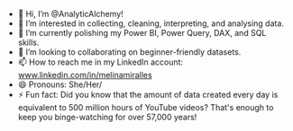 - 👋 Hi, I’m @AnalyticAlchemy!
- 👀 I’m interested in collecting, cleaning, interpreting, and analysing data.
- 🌱 I’m currently polishing my Power BI, Power Query, DAX, and SQL skills.
- 💞️ I’m looking to collaborating on beginner-friendly datasets.
- 📫 How to reach me in my LinkedIn account: www.linkedin.com/in/melinamiralles
- 😄 Pronouns: She/Her/
- ⚡ Fun fact: Did you know that the amount of data created every day is equivalent to 500 million hours of YouTube videos? That's enough to keep you binge-watching for over 57,000 years!

<!---
AnalyticAlchemy/AnalyticAlchemy is a ✨ special ✨ repository because its `README.md` (this file) appears on your GitHub profile.
You can click the Preview link to take a look at your changes.
--->
